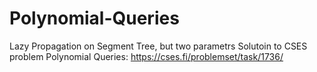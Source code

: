 # Polynomial-Queries
Lazy Propagation on Segment Tree, but two parametrs
Solutoin to CSES problem Polynomial Queries: https://cses.fi/problemset/task/1736/

